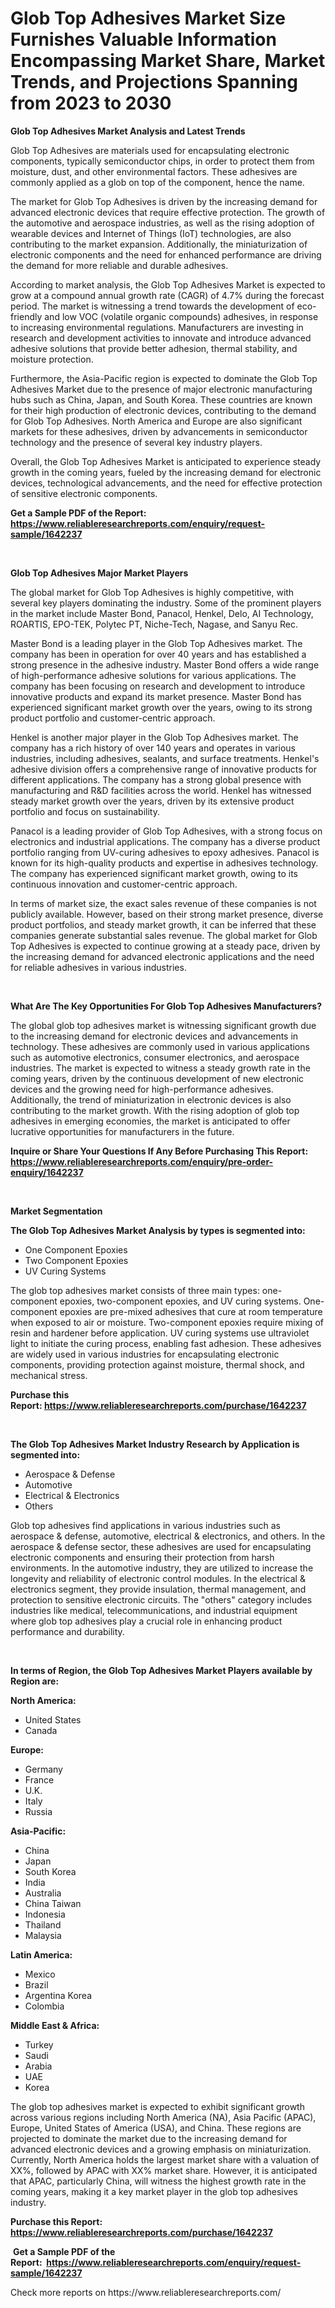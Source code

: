 <p><h1>Glob Top Adhesives Market Size Furnishes Valuable Information Encompassing Market Share, Market Trends, and Projections Spanning from 2023 to 2030</h1></p><p><strong>Glob Top Adhesives Market Analysis and Latest Trends</strong></p>
<p><p>Glob Top Adhesives are materials used for encapsulating electronic components, typically semiconductor chips, in order to protect them from moisture, dust, and other environmental factors. These adhesives are commonly applied as a glob on top of the component, hence the name.</p><p>The market for Glob Top Adhesives is driven by the increasing demand for advanced electronic devices that require effective protection. The growth of the automotive and aerospace industries, as well as the rising adoption of wearable devices and Internet of Things (IoT) technologies, are also contributing to the market expansion. Additionally, the miniaturization of electronic components and the need for enhanced performance are driving the demand for more reliable and durable adhesives.</p><p>According to market analysis, the Glob Top Adhesives Market is expected to grow at a compound annual growth rate (CAGR) of 4.7% during the forecast period. The market is witnessing a trend towards the development of eco-friendly and low VOC (volatile organic compounds) adhesives, in response to increasing environmental regulations. Manufacturers are investing in research and development activities to innovate and introduce advanced adhesive solutions that provide better adhesion, thermal stability, and moisture protection.</p><p>Furthermore, the Asia-Pacific region is expected to dominate the Glob Top Adhesives Market due to the presence of major electronic manufacturing hubs such as China, Japan, and South Korea. These countries are known for their high production of electronic devices, contributing to the demand for Glob Top Adhesives. North America and Europe are also significant markets for these adhesives, driven by advancements in semiconductor technology and the presence of several key industry players.</p><p>Overall, the Glob Top Adhesives Market is anticipated to experience steady growth in the coming years, fueled by the increasing demand for electronic devices, technological advancements, and the need for effective protection of sensitive electronic components.</p></p>
<p><strong>Get a Sample PDF of the Report:&nbsp; <a href="https://www.reliableresearchreports.com/enquiry/request-sample/1642237">https://www.reliableresearchreports.com/enquiry/request-sample/1642237</a></strong></p>
<p>&nbsp;</p>
<p><strong>Glob Top Adhesives Major Market Players</strong></p>
<p><p>The global market for Glob Top Adhesives is highly competitive, with several key players dominating the industry. Some of the prominent players in the market include Master Bond, Panacol, Henkel, Delo, AI Technology, ROARTIS, EPO-TEK, Polytec PT, Niche-Tech, Nagase, and Sanyu Rec.</p><p>Master Bond is a leading player in the Glob Top Adhesives market. The company has been in operation for over 40 years and has established a strong presence in the adhesive industry. Master Bond offers a wide range of high-performance adhesive solutions for various applications. The company has been focusing on research and development to introduce innovative products and expand its market presence. Master Bond has experienced significant market growth over the years, owing to its strong product portfolio and customer-centric approach.</p><p>Henkel is another major player in the Glob Top Adhesives market. The company has a rich history of over 140 years and operates in various industries, including adhesives, sealants, and surface treatments. Henkel's adhesive division offers a comprehensive range of innovative products for different applications. The company has a strong global presence with manufacturing and R&D facilities across the world. Henkel has witnessed steady market growth over the years, driven by its extensive product portfolio and focus on sustainability.</p><p>Panacol is a leading provider of Glob Top Adhesives, with a strong focus on electronics and industrial applications. The company has a diverse product portfolio ranging from UV-curing adhesives to epoxy adhesives. Panacol is known for its high-quality products and expertise in adhesives technology. The company has experienced significant market growth, owing to its continuous innovation and customer-centric approach.</p><p>In terms of market size, the exact sales revenue of these companies is not publicly available. However, based on their strong market presence, diverse product portfolios, and steady market growth, it can be inferred that these companies generate substantial sales revenue. The global market for Glob Top Adhesives is expected to continue growing at a steady pace, driven by the increasing demand for advanced electronic applications and the need for reliable adhesives in various industries.</p></p>
<p>&nbsp;</p>
<p><strong>What Are The Key Opportunities For Glob Top Adhesives Manufacturers?</strong></p>
<p><p>The global glob top adhesives market is witnessing significant growth due to the increasing demand for electronic devices and advancements in technology. These adhesives are commonly used in various applications such as automotive electronics, consumer electronics, and aerospace industries. The market is expected to witness a steady growth rate in the coming years, driven by the continuous development of new electronic devices and the growing need for high-performance adhesives. Additionally, the trend of miniaturization in electronic devices is also contributing to the market growth. With the rising adoption of glob top adhesives in emerging economies, the market is anticipated to offer lucrative opportunities for manufacturers in the future.</p></p>
<p><strong>Inquire or Share Your Questions If Any Before Purchasing This Report: <a href="https://www.reliableresearchreports.com/enquiry/pre-order-enquiry/1642237">https://www.reliableresearchreports.com/enquiry/pre-order-enquiry/1642237</a></strong></p>
<p>&nbsp;</p>
<p><strong>Market Segmentation</strong></p>
<p><strong>The Glob Top Adhesives Market Analysis by types is segmented into:</strong></p>
<p><ul><li>One Component Epoxies</li><li>Two Component Epoxies</li><li>UV Curing Systems</li></ul></p>
<p><p>The glob top adhesives market consists of three main types: one-component epoxies, two-component epoxies, and UV curing systems. One-component epoxies are pre-mixed adhesives that cure at room temperature when exposed to air or moisture. Two-component epoxies require mixing of resin and hardener before application. UV curing systems use ultraviolet light to initiate the curing process, enabling fast adhesion. These adhesives are widely used in various industries for encapsulating electronic components, providing protection against moisture, thermal shock, and mechanical stress.</p></p>
<p><strong>Purchase this Report:&nbsp;<a href="https://www.reliableresearchreports.com/purchase/1642237">https://www.reliableresearchreports.com/purchase/1642237</a></strong></p>
<p>&nbsp;</p>
<p><strong>The Glob Top Adhesives Market Industry Research by Application is segmented into:</strong></p>
<p><ul><li>Aerospace & Defense</li><li>Automotive</li><li>Electrical & Electronics</li><li>Others</li></ul></p>
<p><p>Glob top adhesives find applications in various industries such as aerospace & defense, automotive, electrical & electronics, and others. In the aerospace & defense sector, these adhesives are used for encapsulating electronic components and ensuring their protection from harsh environments. In the automotive industry, they are utilized to increase the longevity and reliability of electronic control modules. In the electrical & electronics segment, they provide insulation, thermal management, and protection to sensitive electronic circuits. The "others" category includes industries like medical, telecommunications, and industrial equipment where glob top adhesives play a crucial role in enhancing product performance and durability.</p></p>
<p>&nbsp;</p>
<p><strong>In terms of Region, the Glob Top Adhesives Market Players available by Region are:</strong></p>
<p>
    <p> <strong> North America: </strong>
        <ul>
            <li>United States</li>
            <li>Canada</li>
        </ul>
        </p> 
    <p> <strong> Europe: </strong>
        <ul>
            <li>Germany</li>
            <li>France</li>
            <li>U.K.</li>
            <li>Italy</li>
            <li>Russia</li>
        </ul>
        </p> 
    <p> <strong> Asia-Pacific: </strong>
        <ul>
            <li>China</li>
            <li>Japan</li>
            <li>South Korea</li>
            <li>India</li>
            <li>Australia</li>
            <li>China Taiwan</li>
            <li>Indonesia</li>
            <li>Thailand</li>
            <li>Malaysia</li>
        </ul>
        </p> 
    <p> <strong> Latin America: </strong>
        <ul>
            <li>Mexico</li>
            <li>Brazil</li>
            <li>Argentina Korea</li>
            <li>Colombia</li>
        </ul>
        </p> 
    <p> <strong> Middle East & Africa: </strong>
        <ul>
            <li>Turkey</li>
            <li>Saudi</li>
            <li>Arabia</li>
            <li>UAE</li>
            <li>Korea</li>
        </ul>
    </p>
    </p>
<p><p>The glob top adhesives market is expected to exhibit significant growth across various regions including North America (NA), Asia Pacific (APAC), Europe, United States of America (USA), and China. These regions are projected to dominate the market due to the increasing demand for advanced electronic devices and a growing emphasis on miniaturization. Currently, North America holds the largest market share with a valuation of XX%, followed by APAC with XX% market share. However, it is anticipated that APAC, particularly China, will witness the highest growth rate in the coming years, making it a key market player in the glob top adhesives industry.</p></p>
<p><strong>Purchase this Report: <a href="https://www.reliableresearchreports.com/purchase/1642237">https://www.reliableresearchreports.com/purchase/1642237</a></strong></p>
<p>&nbsp;<strong>Get a Sample PDF of the Report:&nbsp;&nbsp;<a href="https://www.reliableresearchreports.com/enquiry/request-sample/1642237">https://www.reliableresearchreports.com/enquiry/request-sample/1642237</a></strong></p>
<p><strong></strong></p>
<p>Check more reports on https://www.reliableresearchreports.com/</p>